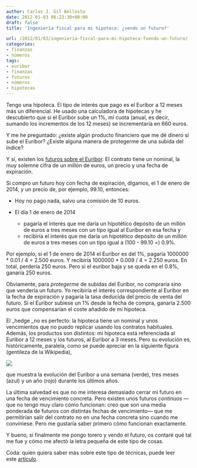 ```yaml
---
author: Carlos J. Gil Bellosta
date: 2012-01-03 06:23:30+00:00
draft: false
title: 'Ingeniería fiscal para mi hipoteca: ¿vendo un futuro?'

url: /2012/01/03/ingenieria-fiscal-para-mi-hipoteca-fvendo-un-futuro/
categories:
- finanzas
- números
tags:
- euribor
- finanzas
- futuros
- números
- hipotecas
---
```


Tengo una hipoteca. El tipo de interés que pago es el Euribor a 12 meses más un diferencial. He usado una calculadora de hipotecas y he descubierto que si el Euribor sube un 1%, mi cuota (anual, es decir, sumando los incrementos de los 12 meses) se incrementaría en 660 euros.

Y me he preguntado: ¿existe algún producto financiero que me dé dinero si sube el Euribor? ¿Existe alguna manera de protegerme de una subida del índice?

Y sí, existen los [futuros sobre el Euribor](http://www.euronext.com/trader/contractspecifications/derivative/wide/contractspecifications-3657-EN.html?euronextCode=I-LON-FUT). El contrato tiene un nominal, la muy solemne cifra de un millón de euros, un precio y una fecha de expiración.

Si compro un futuro hoy con fecha de expiración, digamos, el 1 de enero de 2014, y un precio de, por ejemplo, 99.10, entonces:

* Hoy no pago nada, salvo una comisión de 10 euros.
* El día 1 de enero de 2014

	* pagaría el interés que me daría un hipotético depósito de un millón de euros a tres meses con un tipo igual al Euribor en esa fecha y
	* recibiría el interés que me daría un hipotético depósito de un millón de euros a tres meses con un tipo igual a (100 - 99.10 =) 0.9%.


Por ejemplo, si el 1 de enero de 2014 el Euribor es del 1%, pagaría 1000000 * 0.01 / 4 = 2.500 euros. Y recibiría 1000000 * 0.009 / 4 = 2.250 euros. En total, perdería 250 euros. Pero si el euribor baja y se queda en el 0.8%, ganaría 250 euros.

Obviamente, para _protegerme_ de subidas del Euribor, no compraría sino que vendería un futuro. Yo recibiría el interés correspondiente al Euribor en la fecha de expiración y pagaría la tasa deducida del precio de venta del futuro. Si el Euribor subiese un 1% desde la fecha de compra, ganaría 2.500 euros que compensarían el coste añadido de mi hipoteca.

El _hedge _no es perfecto: la hipoteca tiene un nominal y unos vencimientos que no puedo replicar usando los contratos habituales. Además, los productos son distintos: mi hipoteca está referenciada al Euribor a 12 meses y los futuros, al Euribor a 3 meses. Pero su evolución es, históricamente, paralela, como se puede apreciar en la siguiente figura (gentileza de la Wikipedia),

[![](/wp-uploads/2012/01/euribor1999_2011.png#center)
](/wp-uploads/2012/01/euribor1999_2011.png#center)

que muestra la evolución del Euribor a una semana (verde), tres meses (azul) y un año (rojo) durante los últimos años.

La última salvedad es que no me interesa demasiado cerrar mi futuro en una fecha de vencimiento concreta. Pero existen unos futuros _continuos_ —que no tengo muy claro cómo funcionan: creo que son una media ponderada de futuros con distintas fechas de vencimiento— que me permitirían salir del contrato no en una fecha concreta sino cuando me conviniese. Pero me gustaría saber primero cómo funcionan exactamente.

Y bueno, si finalmente me pongo torero y vendo el futuro, os contaré qué tal me fue y cómo me afectó la letra pequeña de este tipo de cosas.

Coda: quien quiera saber más sobre este tipo de técnicas, puede leer este [artículo](http://www2.stetson.edu/fsr/abstracts2/V8-2%20A4.pdf).

